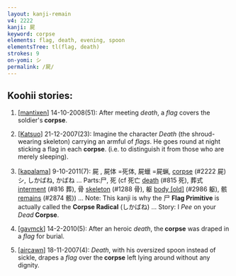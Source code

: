 ```yaml
---
layout: kanji-remain
v4: 2222
kanji: 屍
keyword: corpse
elements: flag, death, evening, spoon
elementsTree: tl(flag, death)
strokes: 9
on-yomi: シ
permalink: /屍/
---
```


## Koohii stories: 

1) [<a href="http://kanji.koohii.com/profile/mantixen">mantixen</a>] 14-10-2008(51): After meeting <em>death</em>, a <em>flag</em> covers the soldier&#039;s<strong> corpse</strong>.

2) [<a href="http://kanji.koohii.com/profile/Katsuo">Katsuo</a>] 21-12-2007(23): Imagine the character <em>Death</em> (the shroud-wearing skeleton) carrying an armful of <em>flags</em>. He goes round at night sticking a flag in each <strong>corpse</strong>. (i.e. to distinguish it from those who are merely sleeping).

3) [<a href="http://kanji.koohii.com/profile/kapalama">kapalama</a>] 9-10-2011(7): 屍 , 屍体 =死体, 屍蠟 =屍蝋, <a href="../v4/2222.html">corpse</a> (#2222 屍) シ, しかばね, かばね ... Parts:尸, 死 (cf 死亡 <a href="../v4/815.html">death</a> (#815 死), 葬式 <a href="../v4/816.html">interment</a> (#816 葬), 骨 <a href="../v4/1288.html">skeleton</a> (#1288 骨), 躯 <a href="http://kanji.koohii.com/study/kanji/2986">body [old]</a> (#2986 躯), 骸 <a href="../v4/2874.html">remains</a> (#2874 骸)) ... Note: This kanji is why the 尸 <strong>Flag Primitive</strong> is actually called the <strong>Corpse Radical</strong> (しかばね) ... Story: I <em>Pee</em> on your <em>Dead</em><strong> Corpse</strong>.

4) [<a href="http://kanji.koohii.com/profile/gavmck">gavmck</a>] 14-2-2010(5): After an heroic <em>death</em>, the<strong> corpse</strong> was draped in a <em>flag</em> for burial.

5) [<a href="http://kanji.koohii.com/profile/aircawn">aircawn</a>] 18-11-2007(4): <em>Death</em>, with his oversized spoon instead of sickle, drapes a <em>flag</em> over the<strong> corpse</strong> left lying around without any dignity.


